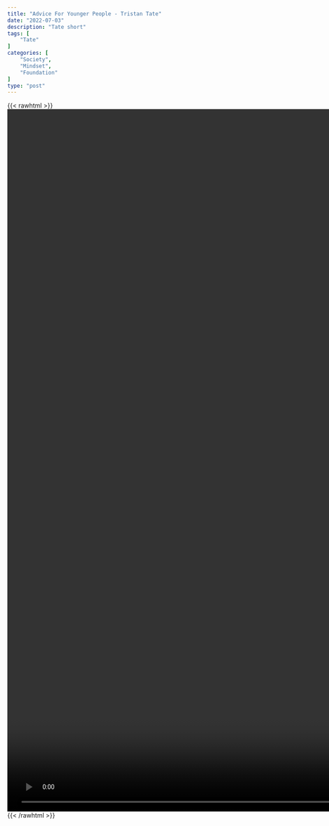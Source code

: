 ```yaml
---
title: "Advice For Younger People - Tristan Tate"
date: "2022-07-03"
description: "Tate short"
tags: [
    "Tate"
]
categories: [
    "Society",
    "Mindset",
    "Foundation"
]
type: "post"
---
```

{{< rawhtml >}}
    <video style="height:40vh;width:auto" overflow="hidden" controls>
        <source src="https://clips.dev00ps.com/Tate/Tristan%20Tate39s%20Advice%20For%20Young%20People.mp4" type="video/mp4"> 
    </video>
{{< /rawhtml >}}

